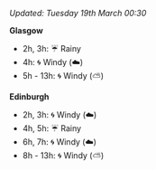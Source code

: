 *Updated: Tuesday 19th March 00:30*

**Glasgow**

* 2h, 3h: :umbrella: Rainy
* 4h: :cyclone: Windy (:cloud:)
* 5h - 13h: :cyclone: Windy (:partly_sunny:)

**Edinburgh**

* 2h, 3h: :cyclone: Windy (:cloud:)
* 4h, 5h: :umbrella: Rainy
* 6h, 7h: :cyclone: Windy (:cloud:)
* 8h - 13h: :cyclone: Windy (:partly_sunny:)
